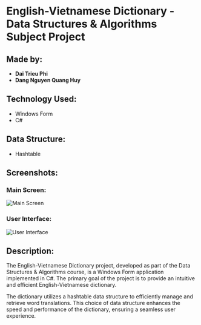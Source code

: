# English-Vietnamese Dictionary - Data Structures & Algorithms Subject Project

## Made by:

- **Dai Trieu Phi**
- **Dang Nguyen Quang Huy**

## Technology Used:

- Windows Form
- C#

## Data Structure:

- Hashtable

## Screenshots:

### Main Screen:
![Main Screen](https://github.com/huydeptrai1/English-Vietnamese-Dictionary/assets/117000361/fb7169dc-a201-45a4-9957-7a14712b6242)

### User Interface:
![User Interface](https://github.com/huydeptrai1/English-Vietnamese-Dictionary/assets/117000361/ed65b543-7779-49b6-ba0d-944d6192e764)

## Description:

The English-Vietnamese Dictionary project, developed as part of the Data Structures & Algorithms course, is a Windows Form application implemented in C#. The primary goal of the project is to provide an intuitive and efficient English-Vietnamese dictionary.

The dictionary utilizes a hashtable data structure to efficiently manage and retrieve word translations. This choice of data structure enhances the speed and performance of the dictionary, ensuring a seamless user experience.

